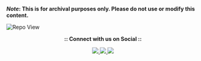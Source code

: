 <strong>*Note*: This is for archival purposes only. Please do not use or modify this content.</strong>

![Repo View](https://komarev.com/ghpvc/?username=aayushx402&style=for-the-badge&color=blue)

 
<p align="center">
  <!-- Centered Text -->
  <strong>:: Connect with us on Social ::</strong>
</p>

<p align="center">
  <!-- Reddit Badge with link -->
  <a href="https://reddit.com/u/aayush-le">
    <img src="https://img.shields.io/badge/Reddit-Join-FF4500?style=for-the-badge&logo=reddit&logoColor=white" />
  </a>
  
  <!-- Instagram Badge with link -->
  <a href="https://instagram.com/aayushxvf">
    <img src="https://img.shields.io/badge/Instagram-Follow-E4405F?style=for-the-badge&logo=instagram&logoColor=white" />
  </a>
  
  <!-- Telegram Badge with link -->
  <a href="https://t.me/aayushchalise/">
    <img src="https://img.shields.io/badge/Telegram-Join%20Chat-0088CC?style=for-the-badge&logo=telegram&logoColor=white" />
  </a>
</p>






